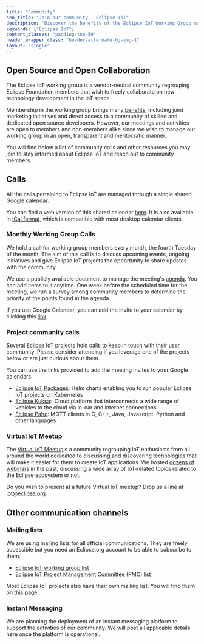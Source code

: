 ```yaml
---
title: "Community"
seo_title: "Join our community - Eclipse IoT"
description: "Discover the benefits of the Eclipse IoT Working Group membership"
keywords: ["Eclipse IoT"]
content_classes: "padding-top-50"
header_wrapper_class: "header-alternate-bg-img-1"
layout: "single"
---
```


## Open Source and Open Collaboration

The Eclipse IoT working group is a vendor-neutral community regrouping Eclipse Foundation members that wish to freely collaborate on new technology development in the IoT space.

Membership in the working group brings many [benefits](https://www.eclipse.org/membership/), including joint marketing initiatives and direct access to a community of skilled and dedicated open source developers. However, our meetings and activities are open to members and non-members alike since we wish to manage our working group in an open, transparent and meritocratic manner.

You will find below a list of community calls and other resources you may join to stay informed about Eclipse IoT and reach out to community members

## Calls

All the calls pertaining to Eclipse IoT are managed through a single shared Google calendar.

You can find a web version of this shared calendar [here](https://calendar.google.com/calendar/embed?src=u5j68s710reqmr37vd78jdlbm4%40group.calendar.google.com&amp;ctz=America%2FToronto). It is also available in [iCal format](https://calendar.google.com/calendar/ical/u5j68s710reqmr37vd78jdlbm4%40group.calendar.google.com/public/basic.ics), which is compatible with most desktop calendar clients.

### Monthly Working Group Calls

We hold a call for working group members every month, the fourth Tuesday of the month. The aim of this call is to discuss upcoming events, ongoing initiatives and give Eclipse IoT projects the opportunity to share updates with the community.

We use a publicly available document to manage the meeting's [agenda](https://docs.google.com/document/d/1ZPG3uQ92nreVPpJQf80iJ4fQj-qMR7vLOAkuFNW-Xws/edit). You can add items to it anytime. One week before the scheduled time for the meeting, we run a survey among community members to determine the priority of the points found in the agenda.

If you use Google Calendar, you can add the invite to your calendar by clicking this [link](https://calendar.google.com/event?action=TEMPLATE&amp;tmeid=N21odWZnbnZldmc0dG1sdTUwOG43ZWQ0YjBfMjAyMDAzMTBUMTYwMDAwWiB1NWo2OHM3MTByZXFtcjM3dmQ3OGpkbGJtNEBn&amp;tmsrc=u5j68s710reqmr37vd78jdlbm4%40group.calendar.google.com&amp;scp=ALL).

### Project community calls

Several Eclipse IoT projects hold calls to keep in touch with their user community. Please consider attending if you leverage one of the projects below or are just curious about them.

You can use the links provided to add the meeting invites to your Google calendars.

* [Eclipse IoT Packages](https://calendar.google.com/event?action=TEMPLATE&amp;tmeid=NmJvZW9zYWNzazc1dHFoZHA5dXY0YjhkZWNfMjAyMDAzMDlUMTUwMDAwWiB1NWo2OHM3MTByZXFtcjM3dmQ3OGpkbGJtNEBn&amp;tmsrc=u5j68s710reqmr37vd78jdlbm4%40group.calendar.google.com&amp;scp=ALL): Helm charts enabling you to run popular Eclipse IoT projects on Kubernetes
* [Eclipse Kuksa](https://calendar.google.com/event?action=TEMPLATE&amp;tmeid=ZG9wY2Jrb2tyOWJhOWRxOGtwMjc0bnZoMThfMjAyMDAzMTlUMTIwMDAwWiB1NWo2OHM3MTByZXFtcjM3dmQ3OGpkbGJtNEBn&amp;tmsrc=u5j68s710reqmr37vd78jdlbm4%40group.calendar.google.com&amp;scp=ALL):&nbsp; Cloud platform that interconnects a wide range of vehicles to the cloud via in-car and internet connections
* [Eclipse Paho](https://calendar.google.com/event?action=TEMPLATE&amp;tmeid=NTdya3R1NWIyM2xwNTZkMzAwNnI0N2ZnNzBfMjAyMDAzMTBUMTQwMDAwWiB1NWo2OHM3MTByZXFtcjM3dmQ3OGpkbGJtNEBn&amp;tmsrc=u5j68s710reqmr37vd78jdlbm4%40group.calendar.google.com&amp;scp=ALL): MQTT clients in C, C++, Java, Javascript, Python and other languages


### Virtual IoT Meetup

The [Virtual IoT Meetup](https://www.meetup.com/Virtual-IoT/)is a community regrouping IoT enthusiasts from all around the world dedicated to discussing and discovering technologies that will make it easier for them to create IoT applications. We hosted [dozens of webinars](https://www.meetup.com/Virtual-IoT/events/past/) in the past, discussing a wide array of IoT-related topics related to the Eclipse ecosystem or not.

Do you wish to present at a future Virtual IoT meetup? Drop us a line at iot@eclipse.org.

## Other communication channels

### Mailing lists

We are using mailing lists for all official communications. They are freely accessible but you need an Eclipse.org account to be able to subscribe to them.

* [Eclipse IoT working group list](https://accounts.eclipse.org/mailing-list/iot-wg)
* [Eclipse IoT Project Management Committee (PMC) list](https://accounts.eclipse.org/mailing-list/iot-pmc)


Most Eclipse IoT projects also have their own mailing list. You will find them on [this page](https://accounts.eclipse.org/mailing-list/).

### Instant Messaging

We are planning the deployment of an instant messaging platform to support the activities of our community. We will post all applicable details here once the platform is operational.
